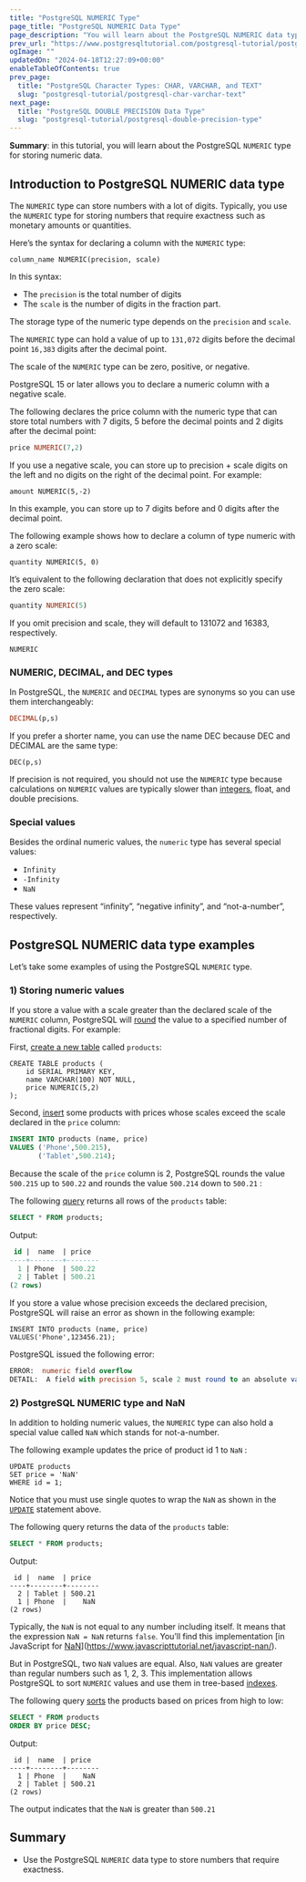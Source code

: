 ```yaml
---
title: "PostgreSQL NUMERIC Type"
page_title: "PostgreSQL NUMERIC Data Type"
page_description: "You will learn about the PostgreSQL NUMERIC data type and how to use the NUMERIC column for storing values that precision is required."
prev_url: "https://www.postgresqltutorial.com/postgresql-tutorial/postgresql-numeric/"
ogImage: ""
updatedOn: "2024-04-18T12:27:09+00:00"
enableTableOfContents: true
prev_page: 
  title: "PostgreSQL Character Types: CHAR, VARCHAR, and TEXT"
  slug: "postgresql-tutorial/postgresql-char-varchar-text"
next_page: 
  title: "PostgreSQL DOUBLE PRECISION Data Type"
  slug: "postgresql-tutorial/postgresql-double-precision-type"
---
```





**Summary**: in this tutorial, you will learn about the PostgreSQL `NUMERIC` type for storing numeric data.


## Introduction to PostgreSQL NUMERIC data type

The `NUMERIC` type can store numbers with a lot of digits. Typically, you use the `NUMERIC` type for storing numbers that require exactness such as monetary amounts or quantities.

Here’s the syntax for declaring a column with the `NUMERIC` type:


```shellsqlsql
column_name NUMERIC(precision, scale)
```
In this syntax:

* The `precision` is the total number of digits
* The `scale` is the number of digits in the fraction part.

The storage type of the numeric type depends on the `precision` and `scale`.

The `NUMERIC` type can hold a value of up to `131,072` digits before the decimal point `16,383` digits after the decimal point.

The scale of the `NUMERIC` type can be zero, positive, or negative.

PostgreSQL 15 or later allows you to declare a numeric column with a negative scale.

The following declares the price column with the numeric type that can store total numbers with 7 digits, 5 before the decimal points and 2 digits after the decimal point:


```sql
price NUMERIC(7,2)
```
If you use a negative scale, you can store up to precision \+ scale digits on the left and no digits on the right of the decimal point. For example:


```
amount NUMERIC(5,-2)
```
In this example, you can store up to 7 digits before and 0 digits after the decimal point.

The following example shows how to declare a column of type numeric with a zero scale:


```
quantity NUMERIC(5, 0)
```
It’s equivalent to the following declaration that does not explicitly specify the zero scale:


```sql
quantity NUMERIC(5)
```
If you omit precision and scale, they will default to 131072 and 16383, respectively.


```
NUMERIC
```

### NUMERIC, DECIMAL, and DEC types

In PostgreSQL, the `NUMERIC` and `DECIMAL` types are synonyms so you can use them interchangeably:


```sql
DECIMAL(p,s)
```
If you prefer a shorter name, you can use the name DEC because DEC and DECIMAL are the same type:


```
DEC(p,s)
```
If precision is not required, you should not use the `NUMERIC` type because calculations on `NUMERIC` values are typically slower than [integers](postgresql-integer), float, and double precisions.


### Special values

Besides the ordinal numeric values, the `numeric` type has several special values:

* `Infinity`
* `-Infinity`
* `NaN`

These values represent “infinity”, “negative infinity”, and “not\-a\-number”, respectively.


## PostgreSQL NUMERIC data type examples

Let’s take some examples of using the PostgreSQL `NUMERIC` type.


### 1\) Storing numeric values

If you store a value with a scale greater than the declared scale of the `NUMERIC` column, PostgreSQL will [round](../postgresql-math-functions/postgresql-round) the value to a specified number of fractional digits. For example:

First, [create a new table](postgresql-create-table) called `products`:


```
CREATE TABLE products (
    id SERIAL PRIMARY KEY,
    name VARCHAR(100) NOT NULL,
    price NUMERIC(5,2)
);
```
Second, [insert](../postgresql-python/insert) some products with prices whose scales exceed the scale declared in the `price` column:


```sql
INSERT INTO products (name, price)
VALUES ('Phone',500.215), 
       ('Tablet',500.214);
```
Because the scale of the `price` column is 2, PostgreSQL rounds the value `500.215` up to `500.22` and rounds the value `500.214` down to `500.21` :

The following [query](postgresql-select) returns all rows of the `products` table:


```sql
SELECT * FROM products;
```
Output:


```sql
 id |  name  | price
----+--------+--------
  1 | Phone  | 500.22
  2 | Tablet | 500.21
(2 rows)
```
If you store a value whose precision exceeds the declared precision, PostgreSQL will raise an error as shown in the following example:


```
INSERT INTO products (name, price)
VALUES('Phone',123456.21);
```
PostgreSQL issued the following error:


```sql
ERROR:  numeric field overflow
DETAIL:  A field with precision 5, scale 2 must round to an absolute value less than 10^3.
```

### 2\) PostgreSQL NUMERIC type and NaN

In addition to holding numeric values, the `NUMERIC` type can also hold a special value called `NaN` which stands for not\-a\-number.

The following example updates the price of product id 1 to `NaN` :


```
UPDATE products
SET price = 'NaN'
WHERE id = 1;
```
Notice that you must use single quotes to wrap the `NaN` as shown in the [`UPDATE`](postgresql-update) statement above.

The following query returns the data of the `products` table:


```sql
SELECT * FROM products;
```
Output:


```
 id |  name  | price
----+--------+--------
  2 | Tablet | 500.21
  1 | Phone  |    NaN
(2 rows)
```
Typically, the `NaN` is not equal to any number including itself. It means that the expression `NaN = NaN` returns `false`. You’ll find this implementation [in JavaScript for [NaN](https://www.javascripttutorial.net/javascript-nan/)](https://www.javascripttutorial.net/javascript-nan/).

But in PostgreSQL, two `NaN` values are equal. Also, `NaN` values are greater than regular numbers such as 1, 2, 3\. This implementation allows PostgreSQL to sort `NUMERIC` values and use them in tree\-based [indexes](../postgresql-indexes).

The following query [sorts](postgresql-order-by) the products based on prices from high to low:


```sql
SELECT * FROM products
ORDER BY price DESC;
```
Output:


```
 id |  name  | price
----+--------+--------
  1 | Phone  |    NaN
  2 | Tablet | 500.21
(2 rows)
```
The output indicates that the `NaN` is greater than `500.21`


## Summary

* Use the PostgreSQL `NUMERIC` data type to store numbers that require exactness.

